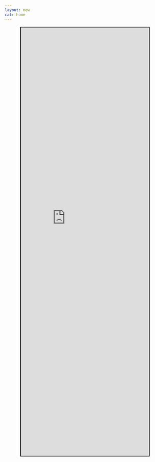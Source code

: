 ```yaml
---
layout: new
cat: home
---
```

<div style="border: 2px solid Black; overflow: hidden; margin: 15px auto; max-width: 80%; max-height: 100%;">
<iframe scrolling="no" src="http://www.atlantajcc.org/pldb-live/bbyo-co-ed-fall-flag-football-league-37023/?back=pldb_active" style="border: 0px none; margin-left: -260px; height: 1500px; margin-top: -150px;width: 800px;">
</iframe>
</div>
